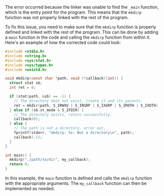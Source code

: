 
The error occurred because the linker was unable to find the `_main` function, which is the entry point for the program. This means that the `mkdirp` function was not properly linked with the rest of the program.

To fix this issue, you need to make sure that the `mkdirp` function is properly defined and linked with the rest of the program. This can be done by adding a `main` function in the code and calling the `mkdirp` function from within it. Here's an example of how the corrected code could look:
```c
#include <stdio.h>
#include <string.h>
#include <sys/stat.h>
#include <sys/types.h>
#include <unistd.h>

void mkdirp(const char *path, void (*callback)(int)) {
  struct stat sb;
  int ret = 0;

  if (stat(path, &sb) == -1) {
    // The directory does not exist, create it and its parents.
    ret = mkdir(path, S_IRWXU | S_IRGRP | S_IXGRP | S_IROTH | S_IXOTH);
  } else if (sb.st_mode & S_IFDIR) {
    // The directory exists, return successfully.
    callback(0);
  } else {
    // The path is not a directory, error out.
    fprintf(stderr, "mkdirp: %s: Not a directory\n", path);
    callback(-1);
  }
}

int main() {
  mkdirp("./path/to/dir", my_callback);
  return 0;
}
```
In this example, the `main` function is defined and calls the `mkdirp` function with the appropriate arguments. The `my_callback` function can then be implemented as needed.
